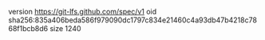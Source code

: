 version https://git-lfs.github.com/spec/v1
oid sha256:835a406beda586f979090dc1797c834e21460c4a93db47b4218c7868f1bcb8d6
size 1240
